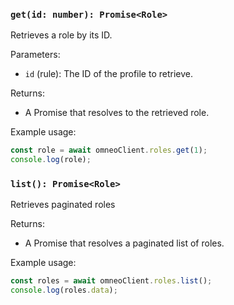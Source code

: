 ### `get(id: number): Promise<Role>`

Retrieves a role by its ID.

Parameters:
- `id` (rule): The ID of the profile to retrieve.

Returns:
- A Promise that resolves to the retrieved role.

Example usage:

```javascript
const role = await omneoClient.roles.get(1);
console.log(role);
```

### `list(): Promise<Role>`

Retrieves paginated roles

Returns:
- A Promise that resolves a paginated list of roles.

Example usage:

```javascript
const roles = await omneoClient.roles.list();
console.log(roles.data);
```
